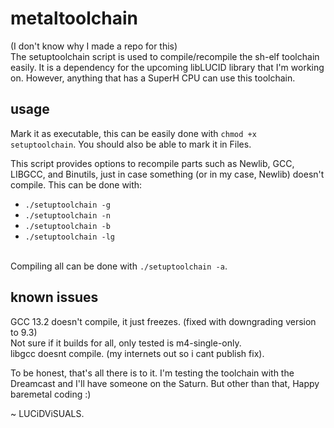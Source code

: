 # metaltoolchain
(I don't know why I made a repo for this)<br/>
The setuptoolchain script is used to compile/recompile the sh-elf toolchain easily. It is a dependency for the upcoming libLUCID library that I'm working on. However, anything that has a SuperH CPU can use this toolchain.

## usage
Mark it as executable, this can be easily done with
`chmod +x setuptoolchain`. You should also be able to mark it in Files.<br/>

This script provides options to recompile parts such as Newlib, GCC, LIBGCC, and Binutils, just in case something (or in my case, Newlib) doesn't compile. This can be done with:
- `./setuptoolchain -g`
- `./setuptoolchain -n`
- `./setuptoolchain -b`
- `./setuptoolchain -lg`


<br>Compiling all can be done with `./setuptoolchain -a`.<br/>

## known issues
GCC 13.2 doesn't compile, it just freezes. (fixed with downgrading version to 9.3)<br/>
Not sure if it builds for all, only tested is m4-single-only.<br/>
libgcc doesnt compile. (my internets out so i cant publish fix).<br/>

To be honest, that's all there is to it. I'm testing the toolchain with the Dreamcast and I'll have someone on the Saturn. But other than that, Happy baremetal coding :)<br/>

~ LUCiDViSUALS.
